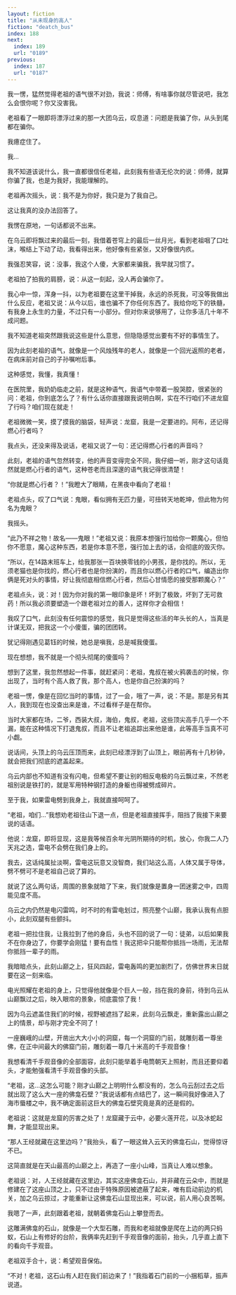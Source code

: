 ```yaml
---
layout: fiction
title: "从未现身的高人"
fiction: "deatch_bus"
index: 188
next:
  index: 189
  url: "0189"
previous:
  index: 187
  url: "0187"
---
```

我一愣，猛然觉得老祖的语气很不对劲，我说：师傅，有啥事你就尽管说吧，我怎么会恨你呢？你又没害我。

老祖看了一眼即将漂浮过来的那一大团乌云，叹息道：问题是我骗了你，从头到尾都在骗你。

我癔症住了。

我...

我不知道该说什么，我一直都很信任老祖，此刻我有些语无伦次的说：师傅，就算你骗了我，也是为我好，我能理解的。

老祖再次摇头，说：我不是为你好，我只是为了我自己。

这让我真的没办法回答了。

我愣在原地，一句话都说不出来。

在乌云即将飘过来的最后一刻，我借着苍穹上的最后一丝月光，看到老祖咽了口吐沫，喉结上下动了动，我看得出来，他好像有些紧张，又好像很内疚。

我强忍笑容，说：没事，我这个人傻，大家都来骗我，我早就习惯了。

老祖拍了拍我的肩膀，说：从这一刻起，没人再会骗你了。

我心中一惊，浑身一抖，以为老祖要在这里干掉我，永远的杀死我，可没等我做出什么反应，老祖又说：从今以后，谁也骗不了你任何东西了。我给你吃下的铁髓，有我身上永生的力量，不过只有一小部分。但对你来说够用了，让你多活几十年不成问题。

我不知道老祖突然跟我说这些是什么意思，但隐隐感觉出要有不好的事情生了。

因为此刻老祖的语气，就像是一个风烛残年的老人，就像是一个回光返照的老者，在病床前对自己的子孙嘱咐后事。

这种感觉，我懂，我真懂！

在医院里，我奶奶临走之前，就是这种语气，我语气中带着一股哭腔，很紧张的问：老祖，你到底怎么了？有什么话你直接跟我说明白啊，实在不行咱们不进龙窟了行吗？咱们现在就走！

老祖微微一笑，摸了摸我的脑袋，轻声说：龙窟，我是一定要进的。阿布，还记得燃心行者吗？

我点头，还没来得及说话，老祖又说了一句：还记得燃心行者的声音吗？

此刻，老祖的语气忽然转变，他的声音变得完全不同，我仔细一听，刚才这句话竟然就是燃心行者的语气，这种苍老而且深邃的语气我记得很清楚！

“你就是燃心行者？！”我瞪大了眼睛，在黑夜中看向了老祖！

老祖点头，叹了口气说：鬼眼，看似拥有无匹力量，可扭转天地乾坤，但此物为何名为鬼眼？

我摇头。

“此乃不祥之物！故名――鬼眼！”老祖又说：我原本想强行加给你一颗魔心，但怕你不愿意，魔心这种东西，若是你本意不愿，强行加上去的话，会彻底的毁灭你。

“所以，在14路末班车上，给我那张一百块换零钱的小男孩，是你找的。所以，无须老猫也是你找的，燃心行者也是你扮演的，而且你以燃心行者的口气，编造出你俩是死对头的事情，好让我彻底相信燃心行者，然后心甘情愿的接受那颗魔心？”

老祖点头，说：对！因为你对我的第一眼印象是坏！坏到了极致，坏到了无可救药！所以我必须要塑造一个跟老祖对立的善人，这样你才会相信！

我叹了口气，此刻没有任何震惊的感觉，我只是觉得这些活的年头长的人，当真是计谋无双，把我这一个小傻蛋，骗的团团转。

犹记得刚遇见葛钰的时候，她总是嗔我，总是喊我傻蛋。

现在想想，我不就是一个彻头彻尾的傻蛋吗？

想到了这里，我忽然想起一件事，就赶紧问：老祖，鬼叔在被火鸦袭击的时候，你出现了，当时有个高人救了我，那个高人，也是你自己扮演的吗？

老祖一愣，像是在回忆当时的事情，过了一会，哦了一声，说：不是。那是另有其人，我到现在也没查出来是谁，不过看样子是在帮你。

当时大家都在场，二爷，西装大叔，海伯，鬼叔，老祖，这些顶尖高手几乎一个不漏，能在这种情况下打退鬼叔，而且不让老祖追踪出来他是谁，此等高手当真不可小觑。

说话间，头顶上的乌云压顶而来，此刻已经漂浮到了山顶上，眼前再有十几秒钟，就会把我们彻底的遮盖起来。

乌云内部也不知道有没有闪电，但希望不要让别的相反电极的乌云飘过来，不然老祖别说是铁打的，就是军用特种钢打造的身躯也得被劈成碎片。

至于我，如果雷电劈到我身上，我就直接呵呵了。

“老祖，咱们...”我想劝老祖往山下退一点，但是老祖直接挥手，阻挡了我接下来要说的话语。

他说：龙窟，即将显现，这是我等候百余年光阴所期待的时机，放心，你我二人乃天兆之选，雷电不会劈在我们身上的。

我去，这话纯属扯淡啊，雷电这玩意又没智商，我们站这么高，人体又属于导体，劈不劈可不是老祖自己说了算的。

就说了这么两句话，周围的景象就暗了下来，我们就像是置身一团迷雾之中，四周能见度不高。

乌云之内仍然是电闪雷鸣，时不时的有雷电划过，照亮整个山巅，我承认我有点胆小，此刻双腿有些颤抖。

老祖一把拉住我，让我拉到了他的身后，头也不回的说了一句：徒弟，以后如果我不在你身边了，你要学会刚猛！要有血性！我这把伞只能帮你抵挡一场雨，无法帮你抵挡一辈子的雨。

我暗暗点头，此刻山巅之上，狂风四起，雷电轰鸣的更加剧烈了，仿佛世界末日就要在这一刻来临。

电光照耀在老祖的身上，只觉得他就像是个巨人一般，挡在我的身前，待到乌云从山巅飘过之后，映入眼帘的景象，彻底震惊了我！

因为乌云遮盖住我们的时候，视野被遮挡了起来，此刻乌云飘走，重新露出山巅之上的情景，却与刚才完全不同了！

一座巍峨的山壁，开凿出大大小小的洞窟，每一个洞窟的门前，就雕刻着一尊坐佛，在正中间最大的佛窟门前，雕刻着一尊几十米高的千手观音像！

我想看清千手观音像的全部面容，此刻只能举着手电筒朝天上照射，而且还要仰着头，才能勉强看清千手观音像的头部。

“老祖，这...这怎么可能？刚才山巅之上明明什么都没有的，怎么乌云刮过去之后就出现了这么大一座的佛龛石壁？”我说话都有点结巴了，这一瞬间我好像进入了海市蜃楼之中，我不确定面前这巨大的佛龛石壁究竟是真的还是假的。

老祖说：这就是龙窟的厉害之处了！龙窟藏于云中，必要火莲开花，以及冰蛇起舞，才能显现出来。

“那人王经就藏在这里边吗？”我抬头，看了一眼这耸入云天的佛龛石山，觉得惊讶不已。

这简直就是在天山最高的山巅之上，再造了一座小山峰，当真让人难以想象。

老祖说：对，人王经就藏在这里边，其实这座佛龛石山，并非藏在云朵中，而就是修建在了这座山顶之上，只不过由于特殊原因被遮蔽了起来，唯有启动前边的机关，加之乌云掠过，才能重新让这佛龛石山显现出来，可以说，前人用心良苦啊。

我嗯了一声，此刻跟着老祖，就朝着佛龛石山上攀登而去。

这雕满佛龛的石山，就像是一个大型石雕，而我和老祖就像是爬在上边的两只蚂蚁，石山上有修好的台阶，我俩率先赶到千手观音像的面前，抬头，几乎直上直下的看向千手观音。

老祖双手合十，说：希望观音保佑。

“不对！老祖，这石山有人赶在我们前边来了！”我指着石门前的一小捆稻草，振声说道。